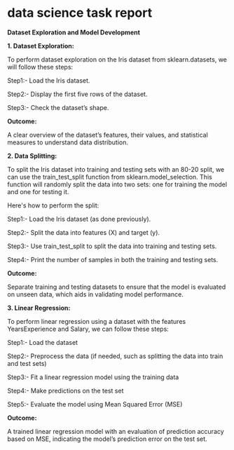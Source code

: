 # data science task report

**Dataset Exploration and Model Development**


**1. Dataset Exploration:**

To perform dataset exploration on the Iris dataset from sklearn.datasets, we will follow these steps:

Step1:- Load the Iris dataset.

Step2:- Display the first five rows of the dataset.

Step3:- Check the dataset’s shape.

**Outcome:**

A clear overview of the dataset’s features, their values, and statistical measures to understand data distribution.

**2. Data Splitting:**

To split the Iris dataset into training and testing sets with an 80-20 split, we can use the train_test_split function from sklearn.model_selection. 
This function will randomly split the data into two sets: one for training the model and one for testing it.

Here's how to perform the split:

Step1:- Load the Iris dataset (as done previously).

Step2:- Split the data into features (X) and target (y).

Step3:- Use train_test_split to split the data into training and testing sets.

Step4:- Print the number of samples in both the training and testing sets.

**Outcome:**

Separate training and testing datasets to ensure that the model is evaluated on unseen data, which aids in validating model performance.

**3. Linear Regression:**

To perform linear regression using a dataset with the features YearsExperience and Salary, we can follow these steps:

Step1:- Load the dataset

Step2:- Preprocess the data (if needed, such as splitting the data into train and test sets)

Step3:- Fit a linear regression model using the training data

Step4:- Make predictions on the test set

Step5:- Evaluate the model using Mean Squared Error (MSE)

**Outcome:**

A trained linear regression model with an evaluation of prediction accuracy based on MSE, indicating the model’s prediction error on the test set.
